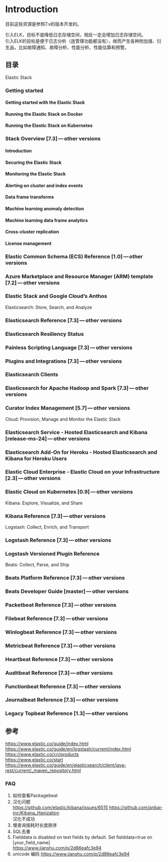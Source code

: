# Introduction

目前这些资源是参照7.x的版本开发的。  

引入ELK，目标不是降低日志存储空间，相反一定会增加日志存储空间。  
引入ELK的目标是便于日志分析（连管理功能都没有），继而产生各种附加值、衍生品，比如故障通知、故障分析、性能分析、性能估算和预警。  

## 目录

Elastic Stack

### Getting started
#### Getting started with the Elastic Stack
#### Running the Elastic Stack on Docker
#### Running the Elastic Stack on Kubernetes
### Stack Overview [7.3] — other versions
#### Introduction
#### Securing the Elastic Stack
#### Monitoring the Elastic Stack
#### Alerting on cluster and index events
#### Data frame transforms
#### Machine learning anomaly detection
#### Machine learning data frame analytics
#### Cross-cluster replication
#### License management
### Elastic Common Schema (ECS) Reference [1.0] — other versions
### Azure Marketplace and Resource Manager (ARM) template [7.2] — other versions
### Elastic Stack and Google Cloud’s Anthos

Elasticsearch: Store, Search, and Analyze

### Elasticsearch Reference [7.3] — other versions
### Elasticsearch Resiliency Status
### Painless Scripting Language [7.3] — other versions
### Plugins and Integrations [7.3] — other versions
### Elasticsearch Clients
### Elasticsearch for Apache Hadoop and Spark [7.3] — other versions
### Curator Index Management [5.7] — other versions

Cloud: Provision, Manage and Monitor the Elastic Stack

### Elasticsearch Service - Hosted Elasticsearch and Kibana [release-ms-24] — other versions
### Elasticsearch Add-On for Heroku - Hosted Elasticsearch and Kibana for Heroku Users
### Elastic Cloud Enterprise - Elastic Cloud on your Infrastructure [2.3] — other versions
### Elastic Cloud on Kubernetes [0.9] — other versions

Kibana: Explore, Visualize, and Share

### Kibana Reference [7.3] — other versions

Logstash: Collect, Enrich, and Transport

### Logstash Reference [7.3] — other versions
### Logstash Versioned Plugin Reference

Beats: Collect, Parse, and Ship

### Beats Platform Reference [7.3] — other versions
### Beats Developer Guide [master] — other versions
### Packetbeat Reference [7.3] — other versions
### Filebeat Reference [7.3] — other versions
### Winlogbeat Reference [7.3] — other versions
### Metricbeat Reference [7.3] — other versions
### Heartbeat Reference [7.3] — other versions
### Auditbeat Reference [7.3] — other versions
### Functionbeat Reference [7.3] — other versions
### Journalbeat Reference [7.3] — other versions
### Legacy Topbeat Reference [1.3] — other versions

## 参考

https://www.elastic.co/guide/index.html  
https://www.elastic.co/guide/en/logstash/current/index.html  
https://www.elastic.co/cn/products  
https://www.elastic.co/start  
https://www.elastic.co/guide/en/elasticsearch/client/java-rest/current/_maven_repository.html  

### FAQ

1. 如何查看Packagebeat
2. 汉化问题  
  https://github.com/elastic/kibana/issues/6515 
  https://github.com/anbai-inc/Kibana_Hanization  
  汉化不成功
3. 慢查询按耗时长度排序
4. SQL去重
5. Fielddata is disabled on text fields by default. Set fielddata=true on [your_field_name]  
  https://www.jianshu.com/p/2d86eafc3e94  
6. unicode 编码
  https://www.jianshu.com/p/2d86eafc3e94  
